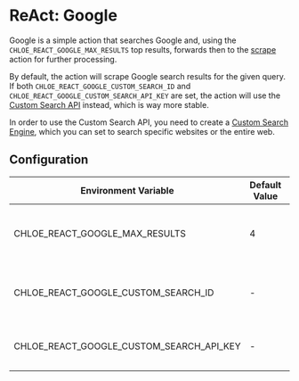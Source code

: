 # ReAct: Google

Google is a simple action that searches Google and, using the `CHLOE_REACT_GOOGLE_MAX_RESULTS` top
results, forwards then to
the [scrape](https://github.com/kamushadenes/chloe/blob/main/react/actions/scrape/) action for
further processing.

By default, the action will scrape Google search results for the given query. If
both `CHLOE_REACT_GOOGLE_CUSTOM_SEARCH_ID` and `CHLOE_REACT_GOOGLE_CUSTOM_SEARCH_API_KEY` are set,
the action will use the [Custom Search API](https://developers.google.com/custom-search/v1/overview)
instead, which is way more stable.

In order to use the Custom Search API, you need to create
a [Custom Search Engine](https://cse.google.com/cse/all), which you can set to search specific
websites or the entire web.

## Configuration

| Environment Variable                     | Default Value | Description                                 | Options          |
|------------------------------------------|---------------|---------------------------------------------|------------------|
| CHLOE_REACT_GOOGLE_MAX_RESULTS           | 4             | Maximum number of Google results to analyze | Between 1 and 10 |
| CHLOE_REACT_GOOGLE_CUSTOM_SEARCH_ID      | -             | Custom search ID to use for Google searches |                  |
| CHLOE_REACT_GOOGLE_CUSTOM_SEARCH_API_KEY | -             | API key to use for Google searches          |                  |
